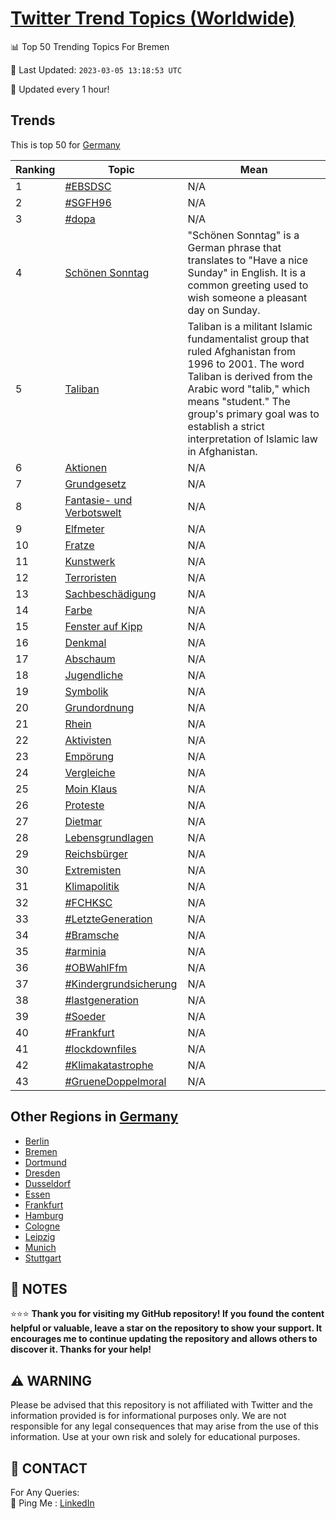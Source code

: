 [Twitter Trend Topics (Worldwide)](https://github.com/ErcinDedeoglu/Twitter-Trend-Topics)
==========


📊 Top 50 Trending Topics For Bremen

📆 Last Updated: `2023-03-05 13:18:53 UTC`

🔧 Updated every 1 hour!


## Trends

This is top 50 for [Germany](</Germany>)

| Ranking | Topic | Mean |
| ------- | ------------ | ------------ |
| 1 | [#EBSDSC](http://twitter.com/search?q=%23EBSDSC) | N/A |
| 2 | [#SGFH96](http://twitter.com/search?q=%23SGFH96) | N/A |
| 3 | [#dopa](http://twitter.com/search?q=%23dopa) | N/A |
| 4 | [Schönen Sonntag](http://twitter.com/search?q=Sch%c3%b6nen+Sonntag) | "Schönen Sonntag" is a German phrase that translates to "Have a nice Sunday" in English. It is a common greeting used to wish someone a pleasant day on Sunday. |
| 5 | [Taliban](http://twitter.com/search?q=Taliban) | Taliban is a militant Islamic fundamentalist group that ruled Afghanistan from 1996 to 2001. The word Taliban is derived from the Arabic word "talib," which means "student." The group's primary goal was to establish a strict interpretation of Islamic law in Afghanistan. |
| 6 | [Aktionen](http://twitter.com/search?q=Aktionen) | N/A |
| 7 | [Grundgesetz](http://twitter.com/search?q=Grundgesetz) | N/A |
| 8 | [Fantasie- und Verbotswelt](http://twitter.com/search?q=Fantasie-+und+Verbotswelt) | N/A |
| 9 | [Elfmeter](http://twitter.com/search?q=Elfmeter) | N/A |
| 10 | [Fratze](http://twitter.com/search?q=Fratze) | N/A |
| 11 | [Kunstwerk](http://twitter.com/search?q=Kunstwerk) | N/A |
| 12 | [Terroristen](http://twitter.com/search?q=Terroristen) | N/A |
| 13 | [Sachbeschädigung](http://twitter.com/search?q=Sachbesch%c3%a4digung) | N/A |
| 14 | [Farbe](http://twitter.com/search?q=Farbe) | N/A |
| 15 | [Fenster auf Kipp](http://twitter.com/search?q=Fenster+auf+Kipp) | N/A |
| 16 | [Denkmal](http://twitter.com/search?q=Denkmal) | N/A |
| 17 | [Abschaum](http://twitter.com/search?q=Abschaum) | N/A |
| 18 | [Jugendliche](http://twitter.com/search?q=Jugendliche) | N/A |
| 19 | [Symbolik](http://twitter.com/search?q=Symbolik) | N/A |
| 20 | [Grundordnung](http://twitter.com/search?q=Grundordnung) | N/A |
| 21 | [Rhein](http://twitter.com/search?q=Rhein) | N/A |
| 22 | [Aktivisten](http://twitter.com/search?q=Aktivisten) | N/A |
| 23 | [Empörung](http://twitter.com/search?q=Emp%c3%b6rung) | N/A |
| 24 | [Vergleiche](http://twitter.com/search?q=Vergleiche) | N/A |
| 25 | [Moin Klaus](http://twitter.com/search?q=Moin+Klaus) | N/A |
| 26 | [Proteste](http://twitter.com/search?q=Proteste) | N/A |
| 27 | [Dietmar](http://twitter.com/search?q=Dietmar) | N/A |
| 28 | [Lebensgrundlagen](http://twitter.com/search?q=Lebensgrundlagen) | N/A |
| 29 | [Reichsbürger](http://twitter.com/search?q=Reichsb%c3%bcrger) | N/A |
| 30 | [Extremisten](http://twitter.com/search?q=Extremisten) | N/A |
| 31 | [Klimapolitik](http://twitter.com/search?q=Klimapolitik) | N/A |
| 32 | [#FCHKSC](http://twitter.com/search?q=%23FCHKSC) | N/A |
| 33 | [#LetzteGeneration](http://twitter.com/search?q=%23LetzteGeneration) | N/A |
| 34 | [#Bramsche](http://twitter.com/search?q=%23Bramsche) | N/A |
| 35 | [#arminia](http://twitter.com/search?q=%23arminia) | N/A |
| 36 | [#OBWahlFfm](http://twitter.com/search?q=%23OBWahlFfm) | N/A |
| 37 | [#Kindergrundsicherung](http://twitter.com/search?q=%23Kindergrundsicherung) | N/A |
| 38 | [#lastgeneration](http://twitter.com/search?q=%23lastgeneration) | N/A |
| 39 | [#Soeder](http://twitter.com/search?q=%23Soeder) | N/A |
| 40 | [#Frankfurt](http://twitter.com/search?q=%23Frankfurt) | N/A |
| 41 | [#lockdownfiles](http://twitter.com/search?q=%23lockdownfiles) | N/A |
| 42 | [#Klimakatastrophe](http://twitter.com/search?q=%23Klimakatastrophe) | N/A |
| 43 | [#GrueneDoppelmoral](http://twitter.com/search?q=%23GrueneDoppelmoral) | N/A |



## Other Regions in [Germany](</Germany>)

* [Berlin](</Germany/Berlin.md>)
* [Bremen](</Germany/Bremen.md>)
* [Dortmund](</Germany/Dortmund.md>)
* [Dresden](</Germany/Dresden.md>)
* [Dusseldorf](</Germany/Dusseldorf.md>)
* [Essen](</Germany/Essen.md>)
* [Frankfurt](</Germany/Frankfurt.md>)
* [Hamburg](</Germany/Hamburg.md>)
* [Cologne](</Germany/Cologne.md>)
* [Leipzig](</Germany/Leipzig.md>)
* [Munich](</Germany/Munich.md>)
* [Stuttgart](</Germany/Stuttgart.md>)



## 📝 NOTES

⭐⭐⭐ **Thank you for visiting my GitHub repository! If you found the content helpful or valuable, leave a star on the repository to show your support. It encourages me to continue updating the repository and allows others to discover it. Thanks for your help!**


## ⚠️ WARNING

Please be advised that this repository is not affiliated with Twitter and the information provided is for informational purposes only. We are not responsible for any legal consequences that may arise from the use of this information. Use at your own risk and solely for educational purposes.


## 📨 CONTACT

 For Any Queries:  
            🏓 Ping Me : [LinkedIn](https://www.linkedin.com/in/ercindedeoglu/)
